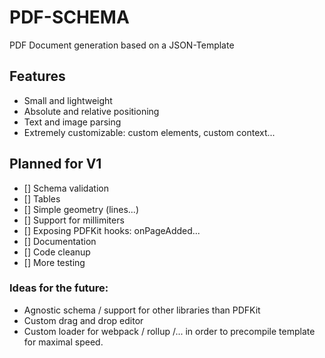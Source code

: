# PDF-SCHEMA <br>

PDF Document generation based on a JSON-Template

## Features
- Small and lightweight
- Absolute and relative positioning
- Text and image parsing
- Extremely customizable: custom elements, custom context...

## Planned for V1
- [] Schema validation
- [] Tables
- [] Simple geometry (lines...)
- [] Support for millimiters
- [] Exposing PDFKit hooks: onPageAdded...
- [] Documentation
- [] Code cleanup
- [] More testing

### Ideas for the future:
- Agnostic schema / support for other libraries than PDFKit
- Custom drag and drop editor
- Custom loader for webpack / rollup /... in order to precompile template for maximal speed.
